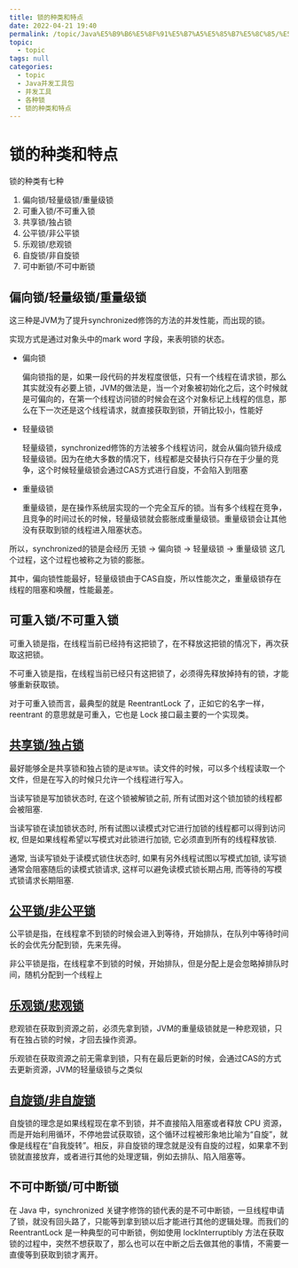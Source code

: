 ```yaml
---
title: 锁的种类和特点
date: 2022-04-21 19:40
permalink: /topic/Java%E5%B9%B6%E5%8F%91%E5%B7%A5%E5%85%B7%E5%8C%85/%E5%B9%B6%E5%8F%91%E5%B7%A5%E5%85%B7/%E5%90%84%E7%A7%8D%E9%94%81/%E9%94%81%E7%9A%84%E7%A7%8D%E7%B1%BB%E5%92%8C%E7%89%B9%E7%82%B9
topic: 
  - topic
tags: null
categories: 
  - topic
  - Java并发工具包
  - 并发工具
  - 各种锁
  - 锁的种类和特点
---
```

# 锁的种类和特点

锁的种类有七种

1. 偏向锁/轻量级锁/重量级锁
2. 可重入锁/不可重入锁
3. 共享锁/独占锁
4. 公平锁/非公平锁
5. 乐观锁/悲观锁
6. 自旋锁/非自旋锁
7. 可中断锁/不可中断锁

## 偏向锁/轻量级锁/重量级锁

这三种是JVM为了提升synchronized修饰的方法的并发性能，而出现的锁。

实现方式是通过对象头中的mark word 字段，来表明锁的状态。

+ 偏向锁

  偏向锁指的是，如果一段代码的并发程度很低，只有一个线程在请求锁，那么其实就没有必要上锁，JVM的做法是，当一个对象被初始化之后，这个时候就是可偏向的，在第一个线程访问锁的时候会在这个对象标记上线程的信息，那么在下一次还是这个线程请求，就直接获取到锁，开销比较小，性能好
+ 轻量级锁

  轻量级锁，synchronized修饰的方法被多个线程访问，就会从偏向锁升级成轻量级锁。因为在绝大多数的情况下，线程都是交替执行只存在于少量的竞争，这个时候轻量级锁会通过CAS方式进行自旋，不会陷入到阻塞
+ 重量级锁

  重量级锁，是在操作系统层实现的一个完全互斥的锁。当有多个线程在竞争，且竞争的时间过长的时候，轻量级锁就会膨胀成重量级锁。重量级锁会让其他没有获取到锁的线程进入阻塞状态。

所以，synchronized的锁是会经历 无锁 -> 偏向锁 -> 轻量级锁 -> 重量级锁 这几个过程，这个过程也被称之为锁的膨胀。

其中，偏向锁性能最好，轻量级锁由于CAS自旋，所以性能次之，重量级锁存在线程的阻塞和唤醒，性能最差。

## 可重入锁/不可重入锁

可重入锁是指，在线程当前已经持有这把锁了，在不释放这把锁的情况下，再次获取这把锁。

不可重入锁是指，在线程当前已经只有这把锁了，必须得先释放掉持有的锁，才能够重新获取锁。

对于可重入锁而言，最典型的就是 ReentrantLock 了，正如它的名字一样，reentrant 的意思就是可重入，它也是 Lock 接口最主要的一个实现类。

## [共享锁/独占锁](共享锁独占锁.md)

最好能够全是共享锁和独占锁的是`读写锁`。读文件的时候，可以多个线程读取一个文件，但是在写入的时候只允许一个线程进行写入。

当读写锁是写加锁状态时, 在这个锁被解锁之前, 所有试图对这个锁加锁的线程都会被阻塞.

当读写锁在读加锁状态时, 所有试图以读模式对它进行加锁的线程都可以得到访问权, 但是如果线程希望以写模式对此锁进行加锁, 它必须直到所有的线程释放锁.

通常, 当读写锁处于读模式锁住状态时, 如果有另外线程试图以写模式加锁, 读写锁通常会阻塞随后的读模式锁请求, 这样可以避免读模式锁长期占用, 而等待的写模式锁请求长期阻塞.

## [公平锁/非公平锁](公平锁非公平锁.md)

公平锁是指，在线程拿不到锁的时候会进入到等待，开始排队，在队列中等待时间长的会优先分配到锁，先来先得。

非公平锁是指，在线程拿不到锁的时候，开始排队，但是分配上是会忽略掉排队时间，随机分配到一个线程上

## [乐观锁/悲观锁](乐观锁和悲观锁.md)

悲观锁在获取到资源之前，必须先拿到锁，JVM的重量级锁就是一种悲观锁，只有在独占锁的时候，才回去操作资源。

乐观锁在获取资源之前无需拿到锁，只有在最后更新的时候，会通过CAS的方式去更新资源，JVM的轻量级锁与之类似

## [自旋锁/非自旋锁](自旋锁非自旋锁.md)

自旋锁的理念是如果线程现在拿不到锁，并不直接陷入阻塞或者释放 CPU 资源，而是开始利用循环，不停地尝试获取锁，这个循环过程被形象地比喻为“自旋”，就像是线程在“自我旋转”。相反，非自旋锁的理念就是没有自旋的过程，如果拿不到锁就直接放弃，或者进行其他的处理逻辑，例如去排队、陷入阻塞等。

## 不可中断锁/可中断锁

在 Java 中，synchronized 关键字修饰的锁代表的是不可中断锁，一旦线程申请了锁，就没有回头路了，只能等到拿到锁以后才能进行其他的逻辑处理。而我们的 ReentrantLock 是一种典型的可中断锁，例如使用 lockInterruptibly 方法在获取锁的过程中，突然不想获取了，那么也可以在中断之后去做其他的事情，不需要一直傻等到获取到锁才离开。
